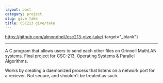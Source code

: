 ```yaml
---
layout: post
category: project
slug: give take
title: CSC213 give/take
---
```


<https://github.com/almondheil/csc213-give-take>{:target="_blank"}

---

A C program that allows users to send each other files on Grinnell MathLAN systems. Final project for CSC-213, Operating Systems & Parallel Algorithms.

Works by creating a daemonized process that listens on a network port for a reciever. Not secure, and shouldn't be treated as such.